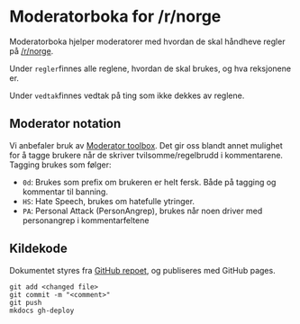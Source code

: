 # Moderatorboka for /r/norge
Moderatorboka hjelper moderatorer med hvordan de skal håndheve regler på [/r/norge](https://old.reddit.com/r/norge).

Under `regler`finnes alle reglene, hvordan de skal brukes, og hva reksjonene er.

Under `vedtak`finnes vedtak på ting som ikke dekkes av reglene.

## Moderator notation
Vi anbefaler bruk av [Moderator toolbox](https://chrome.google.com/webstore/detail/moderator-toolbox-for-red/jhjpjhhkcbkmgdkahnckfboefnkgghpo?hl=en). Det gir oss blandt annet mulighet for å tagge brukere når de skriver tvilsomme/regelbrudd i kommentarene. Tagging brukes som følger:
* `0d`: Brukes som prefix om brukeren er helt fersk. Både på tagging og kommentar til banning.
* `HS`: Hate Speech, brukes om hatefulle ytringer.
* `PA`: Personal Attack (PersonAngrep), brukes når noen driver med personangrep i kommentarfeltene

## Kildekode
Dokumentet styres fra [GitHub repoet](https://github.com/MarlinMr/moderatorboka), og publiseres med GitHub pages. 

```shell
git add <changed file>
git commit -m "<comment>"
git push
mkdocs gh-deploy
```
